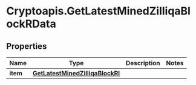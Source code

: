 # Cryptoapis.GetLatestMinedZilliqaBlockRData

## Properties

Name | Type | Description | Notes
------------ | ------------- | ------------- | -------------
**item** | [**GetLatestMinedZilliqaBlockRI**](GetLatestMinedZilliqaBlockRI.md) |  | 


